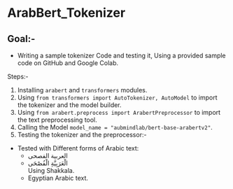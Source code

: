 # ArabBert_Tokenizer

## Goal:-
- Writing a sample tokenizer Code and testing it, Using a provided sample code on GitHub and Google Colab.

Steps:-
1. Installing `arabert` and `transformers` modules.
1. Using `from transformers import AutoTokenizer, AutoModel` to import the tokenizer and the model builder.
1. Using `from arabert.preprocess import ArabertPreprocessor` to import the text preprocessing tool.
1. Calling the Model `model_name = "aubmindlab/bert-base-arabertv2"`.
1. Testing the tokenizer and the preprocessor:-
  - Tested with Different forms of Arabic text:
    - <div dir="rtl"> العربية الفصحى </div>
    - <div dir="rtl"> الْعَرَبِيَّةِ الْفُصْحَى </div> Using Shakkala.
    - Egyptian Arabic text.

